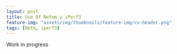 ```yaml
---
layout: post
title: Use Of Netem y iPerf3 
feature-img: "assets/img/thumbnails/feature-img/cv-header.png"
tags: [Netm, iperf3]
---
```


Work in progress
